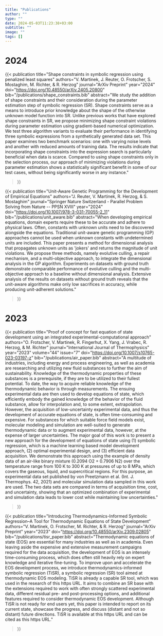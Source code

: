 ```yaml
---
title: "Publications"
author: ""
type: ""
date: 2024-05-03T11:23:38+03:00
subtitle: ""
image: ""
tags: []
---
```



# 2024

{{< publication
    title="Shape constraints in symbolic regression using penalized least squares"
    authors="V. Martinek, J. Reuter, O. Frotscher, S. Mostaghim, M. Richter, & R. Herzog"
    journal="ArXiv Preprint"
    year="2024"
    doi="https://doi.org/10.48550/arXiv.2405.20800"
    bib="/publications/shape_constraints.bib"
    abstract="We study the addition of shape constraints and their consideration during the parameter estimation step of symbolic regression (SR). Shape constraints serve as a means to introduce prior knowledge about the shape of the otherwise unknown model function into SR. Unlike previous works that have explored shape constraints in SR, we propose minimizing shape constraint violations during parameter estimation using gradient-based numerical optimization. We test three algorithm variants to evaluate their performance in identifying three symbolic expressions from a synthetically generated data set. This paper examines two benchmark scenarios: one with varying noise levels and another with reduced amounts of training data. The results indicate that incorporating shape constraints into the expression search is particularly beneficial when data is scarce. Compared to using shape constraints only in the selection process, our approach of minimizing violations during parameter estimation shows a statistically significant benefit in some of our test cases, without being significantly worse in any instance."
>}}

{{< publication
    title="Unit-Aware Genetic Programming for the Development of Empirical Equations"
    authors="J. Reuter, V. Martinek, R. Herzog, & S. Mostaghim"
    journal="Springer Nature Switzerland - Parallel Problem Solving from Nature -- PPSN XVIII"
    year="2024"
    doi="https://doi.org/10.1007/978-3-031-70055-2_11"
    bib="/publications/unit_aware.bib"
    abstract="When developing empirical equations, domain experts require these to be accurate and adhere to physical laws. Often, constants with unknown units need to be discovered alongside the equations. Traditional unit-aware genetic programming (GP) approaches cannot be used when unknown constants with undetermined units are included. This paper presents a method for dimensional analysis that propagates unknown units as 'jokers' and returns the magnitude of unit violations. We propose three methods, namely evolutive culling, a repair mechanism, and a multi-objective approach, to integrate the dimensional analysis in the GP algorithm. Experiments on datasets with ground truth demonstrate comparable performance of evolutive culling and the multi-objective approach to a baseline without dimensional analysis. Extensive analysis of the results on datasets without ground truth reveals that the unit-aware algorithms make only low sacrifices in accuracy, while producing unit-adherent solutions."
>}}

# 2023

{{< publication
    title="Proof of concept for fast equation of state development using an integrated experimental-computational approach"
    authors="O. Frotscher, V. Martinek, R. Fingerhut, X. Yang, J. Vrabec, R. Herzog, & M. Richter"
    journal="International Journal of Thermophysics"
    year="2023"
    volume="44"
    issue="7"
    doi="https://doi.org/10.1007/s10765-023-03197-z"
    bib="/publications/air_paper.bib"
    abstract="A multitude of industries, including energy and process engineering, as well as academia are researching and utilizing new fluid substances to further the aim of sustainability. Knowledge of the thermodynamic properties of these substances is a prerequisite, if they are to be utilized to their fullest potential. To date, the way to acquire reliable knowledge of the thermodynamic behavior is through measurements. The ensuing experimental data are then used to develop equations of state, which efficiently embody the gained knowledge of the behavior of the fluid substance, allow for interpolation and, to some extent, extrapolation. However, the acquisition of low-uncertainty experimental data, and thus the development of accurate equations of state, is often time-consuming and expensive. For substances for which suitable force field models exist, molecular modeling and simulation are well-suited to generate thermodynamic data or to augment experimental data, however, at the expense of larger uncertainties. The major goal of this work is to present a new approach for the development of equations of state using (1) symbolic regression, which is a machine learning based model development approach, (2) optimal experimental design, and (3) efficient data acquisition. We demonstrate this approach using the example of density data of an air-like binary mixture (0.2094 O2 + 0.7906 N2) over the temperature range from 100 K to 300 K at pressures of up to 8 MPa, which covers the gaseous, liquid, and supercritical regions. For this purpose, an experimental data set published by von Preetzmann et al. (Int. J. Thermophys. 42, 2021) and molecular simulation data sampled in this work are used. The two data sets are compared in terms of acquisition time, cost, and uncertainty, showing that an optimized combination of experimental and simulation data leads to lower cost while maintaining low uncertainties."
>}}

{{< publication
    title="Introducing Thermodynamics-Informed Symbolic Regression–A Tool for Thermodynamic Equations of State Development"
    authors="V. Martinek, O. Frotscher, M. Richter, & R. Herzog"
    journal="ArXiv Preprint"
    year="2023"
    doi="https://doi.org/10.48550/arXiv.2309.02805"
    bib="/publications/tisr_paper.bib"
    abstract="Thermodynamic equations of state (EOS) are essential for many industries as well as in academia. Even leaving aside the expensive and extensive measurement campaigns required for the data acquisition, the development of EOS is an intensely time-consuming process, which does often still heavily rely on expert knowledge and iterative fine-tuning. To improve upon and accelerate the EOS development process, we introduce thermodynamics-informed symbolic regression (TiSR), a symbolic regression (SR) tool aimed at thermodynamic EOS modeling. TiSR is already a capable SR tool, which was used in the research of this https URL. It aims to combine an SR base with the extensions required to work with often strongly scattered experimental data, different residual pre- and post-processing options, and additional features required to consider thermodynamic EOS development. Although TiSR is not ready for end users yet, this paper is intended to report on its current state, showcase the progress, and discuss (distant and not so distant) future directions. TiSR is available at this https URL and can be cited as this https URL."
>}}
